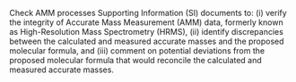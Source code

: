 Check AMM processes Supporting Information (SI) documents to: (i) verify the integrity</strong> of Accurate Mass Measurement (AMM) data, formerly known as High-Resolution Mass Spectrometry (HRMS), (ii) identify discrepancies</strong> between the calculated and measured accurate masses and the proposed molecular formula, and (iii) comment on potential deviations</strong> from the proposed molecular formula that would reconcile the calculated and measured accurate masses.
